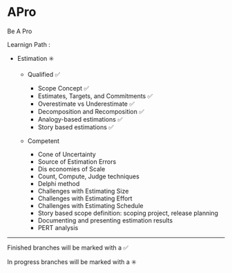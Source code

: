 # APro

Be A Pro

Learnign Path : 

- Estimation :eight_spoked_asterisk:

    - Qualified  :white_check_mark:
        - Scope Concept :white_check_mark:
        - Estimates, Targets, and Commitments :white_check_mark:
        - Overestimate vs Underestimate :white_check_mark:
        - Decomposition and Recomposition :white_check_mark:
        - Analogy-based estimations :white_check_mark:
        - Story based estimations         :white_check_mark:
		
    - Competent 
        - Cone of Uncertainty 
        - Source of Estimation Errors 
        - Dis economies of Scale 
        - Count, Compute, Judge techniques 
        - Delphi method
        - Challenges with Estimating Size 
        - Challenges with Estimating Effort 
        - Challenges with Estimating Schedule 
        - Story based scope definition: scoping project, release planning  
        - Documenting and presenting estimation results 
		- PERT analysis 

------------------------------------------------------------------------
Finished branches will be marked with a :white_check_mark:

In progress branches will be marked with a :eight_spoked_asterisk:
